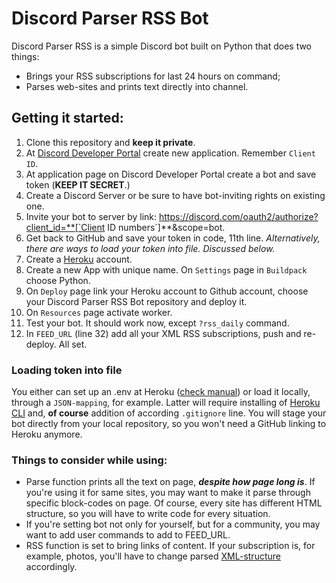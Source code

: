 # Discord Parser RSS Bot

Discord Parser RSS is a simple Discord bot built on Python that does two things:
- Brings your RSS subscriptions for last 24 hours on command;
- Parses web-sites and prints text directly into channel.

## Getting it started:
1. Clone this repository and **keep it private**.
2. At [Discord Developer Portal](https://discord.com/developers/applications) create new application. Remember `Client ID`.
3. At application page on Discord Developer Portal create a bot and save token (**KEEP IT SECRET**.)
4. Create a Discord Server or be sure to have bot-inviting rights on existing one.
5. Invite your bot to server by link: https://discord.com/oauth2/authorize?client_id=**[`Client ID numbers`]**&scope=bot.
6. Get back to GitHub and save your token in code, 11th line. *Alternatively, there are ways to load your token into file. Discussed below.*
7. Create a [Heroku](https://dashboard.heroku.com/) account.
8. Create a new App with unique name. On `Settings` page in `Buildpack` choose Python.
9. On `Deploy` page link your Heroku account to Github account, choose your Discord Parser RSS Bot repository and deploy it.
10. On `Resources` page activate worker.
11. Test your bot. It should work now, except `?rss_daily` command.
12. In `FEED_URL` (line 32) add all your XML RSS subscriptions, push and re-deploy. All set.

### Loading token into file
You either can set up an .env at Heroku ([check manual](https://devcenter.heroku.com/articles/config-vars)) or load it locally, through a `JSON-mapping`, for example. Latter will require installing of [Heroku CLI](https://devcenter.heroku.com/articles/heroku-cli) and, **of course** addition of according `.gitignore` line. You will stage your bot directly from your local repository, so you won't need a GitHub linking to Heroku anymore.

### Things to consider while using:
- Parse function prints all the text on page, ***despite how page long is***. If you're using it for same sites, you may want to make it parse through specific block-codes on page. Of course, every site has different HTML structure, so you will have to write code for every situation.
- If you're setting bot not only for yourself, but for a community, you may want to add user commands to add to FEED_URL.
- RSS function is set to bring links of content. If your subscription is, for example, photos, you'll have to change parsed [XML-structure](https://www.w3schools.com/xml/xml_rss.asp) accordingly.